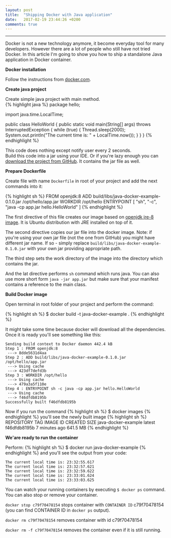 ```yaml
---
layout: post
title:  "Shipping Docker with Java application"
date:   2017-02-19 23:44:26 +0200
comments: true
---
```

---
Docker is not a new technology anymore, it become everyday tool for many 
developers. However there are a lot of people who still have not tried 
Docker. In this article I'm going to show you how to ship a standalone 
Java application in Docker container.

**Docker installation**

Follow the instructions from 
[docker.com](https://docs.docker.com/engine/installation/).

**Create java project**

Create simple java project with main method.  
{% highlight java %}
package hello;

import java.time.LocalTime;

public class HelloWorld {
    public static void main(String[] args) throws InterruptedException {
        while (true) {
            Thread.sleep(2000);
            System.out.println("The current time is: " + LocalTime.now());
        }
    }
}
{% endhighlight %}  

This code does nothing except notify user every 2 seconds.  
Build this code into a jar using your IDE. Or if you're lazy enough you can 
[download the project from GitHub](https://github.com/Shpota/java-docker-example).
It contains the jar file as well.

**Prepare Dockerfile**

Create file with name `Dockerfile` in root of your project and add 
the next commands into it:
  
{% highlight sh %}
FROM openjdk:8
ADD build/libs/java-docker-example-0.1.0.jar /opt/hello/app.jar
WORKDIR /opt/hello
ENTRYPOINT [ "sh", "-c", "java -cp app.jar hello.HelloWorld" ]
{% endhighlight %}
  
The first directive of this file creates our image based on 
[openjdk jre-8 image](https://hub.docker.com/_/openjdk/). It is 
Ubuntu distribution with JRE installed on top of it.
  
The second directive copies our jar file into the docker image.
Note: if you're using your own jar file (not the one from GitHub) you
might have different jar name. If so - simply replace 
`build/libs/java-docker-example-0.1.0.jar` with your own jar providing 
appropriate path.
  
The third step sets the work directory of the image into the directory 
which contains the jar.
  
And the lat directive performs `sh` command which runs java. You can also 
use more short form `java -jar app.jar` but make sure that your manifest
contains a reference to the main class.

**Build Docker image**

Open terminal in root folder of your project and perform the command:

{% highlight sh %}
$ docker build -t java-docker-example .
{% endhighlight %}

It might take some time because docker will download all the 
dependencies. Once it is ready you'll see something like this:
```
Sending build context to Docker daemon 442.4 kB
Step 1 : FROM openjdk:8
 ---> 8dde5631d4aa
Step 2 : ADD build/libs/java-docker-example-0.1.0.jar /opt/hello/app.jar
 ---> Using cache
 ---> 423df7defd3b
Step 3 : WORKDIR /opt/hello
 ---> Using cache
 ---> 479a3a5f110e
Step 4 : ENTRYPOINT sh -c java -cp app.jar hello.HelloWorld
 ---> Using cache
 ---> f46dfdb8195b
Successfully built f46dfdb8195b
```

Now if you run the command
{% highlight sh %}
$ docker images
{% endhighlight %}
you'll see the newly built image 
{% highlight sh %}
REPOSITORY             TAG      IMAGE ID       CREATED         SIZE
java-docker-example    latest   f46dfdb8195b   7 minutes ago   641.5 MB
{% endhighlight %}

**We'are ready to run the container**

Perform:
{% highlight sh %}
$ docker run java-docker-example
{% endhighlight %}
and you'll see the output from your code:
```
The current local time is: 23:32:55.617
The current local time is: 23:32:57.621
The current local time is: 23:32:59.622
The current local time is: 23:33:01.624
The current local time is: 23:33:03.625
```

You can watch your running containers by executing `$ docker ps` command.
You can also stop or remove your container.
 
`docker stop c79f70478154` stops container with `CONTAINER ID` c79f70478154 (you 
 can find CONTAINER ID in `docker ps` output).

`docker rm c79f70478154` removes container with id c79f70478154

`docker rm -f c79f70478154` removes the container even if it is still running.

